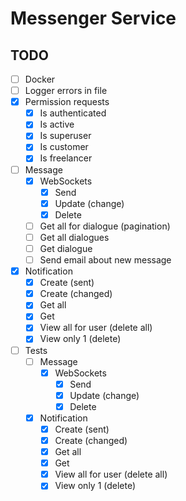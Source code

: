 # Messenger Service

## TODO

- [ ] Docker
- [ ] Logger errors in file
- [x] Permission requests
    - [x] Is authenticated
    - [x] Is active
    - [x] Is superuser
    - [x] Is customer
    - [x] Is freelancer
- [ ] Message
    - [x] WebSockets
        - [x] Send
        - [x] Update (change)
        - [x] Delete
    - [ ] Get all for dialogue (pagination)
    - [ ] Get all dialogues
    - [ ] Get dialogue
    - [ ] Send email about new message
- [x] Notification
    - [x] Create (sent)
    - [x] Create (changed)
    - [x] Get all
    - [x] Get
    - [x] View all for user (delete all)
    - [x] View only 1 (delete)
- [ ] Tests
    - [ ] Message
        - [x] WebSockets
            - [x] Send
            - [x] Update (change)
            - [x] Delete
    - [x] Notification
        - [x] Create (sent)
        - [x] Create (changed)
        - [x] Get all
        - [x] Get
        - [x] View all for user (delete all)
        - [x] View only 1 (delete)
